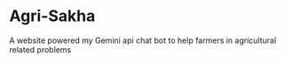 # Agri-Sakha
A website powered my Gemini api chat bot to help farmers in agricultural related problems 
